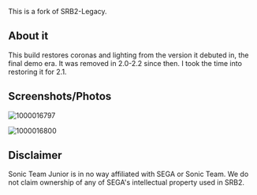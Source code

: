 This is a fork of SRB2-Legacy.

## About it
This build restores coronas and lighting from the version it debuted in, the final demo era. It was removed in 2.0-2.2 since then. I took the time into restoring it for 2.1.

## Screenshots/Photos
![1000016797](https://github.com/user-attachments/assets/7335622d-08c1-4681-a6a5-ba8d68f32d6e)

![1000016800](https://github.com/user-attachments/assets/9a9424ad-c94b-4873-872e-60827837cd6b)

## Disclaimer
Sonic Team Junior is in no way affiliated with SEGA or Sonic Team. We do not claim ownership of any of SEGA's intellectual property used in SRB2.
